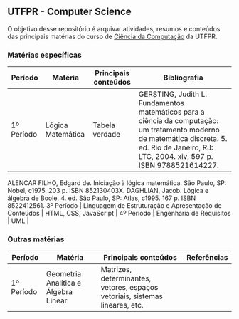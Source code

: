 ## UTFPR - Computer Science

O objetivo desse repositório é arquivar atividades, resumos e conteúdos das principais matérias do curso de [Ciência da Computação](http://www.utfpr.edu.br/cursos/graduacao/bacharelado/ciencia-da-computacao) da UTFPR.

### Matérias específicas

Período | Matéria | Principais conteúdos | Bibliografia
------------ | ------------- | ------------- | -------------
1º Período | Lógica Matemática | Tabela verdade | GERSTING, Judith L. Fundamentos matemáticos para a ciência da computação: um tratamento moderno de matemática discreta. 5. ed. Rio de Janeiro, RJ: LTC, 2004. xiv, 597 p. ISBN 9788521614227.
ALENCAR FILHO, Edgard de. Iniciação à lógica matemática. São Paulo, SP: Nobel, c1975. 203 p. ISBN 852130403X.
DAGHLIAN, Jacob. Lógica e álgebra de Boole. 4. ed. São Paulo, SP: Atlas, c1995. 167 p. ISBN 8522412561.
3º Período | Linguagem de Estruturação e Apresentação de Conteúdos | HTML, CSS, JavaScript |
4º Período | Engenharia de Requisitos | UML | 

### Outras matérias

Período | Matéria | Principais conteúdos | Referências
------------ | ------------- | ------------- | -------------
1º Período | Geometria Analítica e Álgebra Linear | Matrizes, determinantes, vetores, espaços vetoriais, sistemas lineares, etc. |
